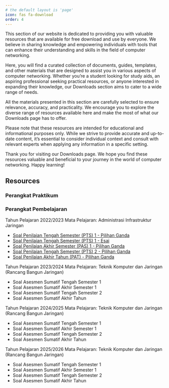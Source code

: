 ```yaml
---
# the default layout is 'page'
icon: fas fa-download
order: 4
---
```


This section of our website is dedicated to providing you with valuable resources that are available for free download and use by everyone. We believe in sharing knowledge and empowering individuals with tools that can enhance their understanding and skills in the field of computer networking.

Here, you will find a curated collection of documents, guides, templates, and other materials that are designed to assist you in various aspects of computer networking. Whether you’re a student looking for study aids, an aspiring professional seeking practical resources, or anyone interested in expanding their knowledge, our Downloads section aims to cater to a wide range of needs.

All the materials presented in this section are carefully selected to ensure relevance, accuracy, and practicality. We encourage you to explore the diverse range of resources available here and make the most of what our Downloads page has to offer.

Please note that these resources are intended for educational and informational purposes only. While we strive to provide accurate and up-to-date content, it’s essential to consider individual context and consult with relevant experts when applying any information in a specific setting.

Thank you for visiting our Downloads page. We hope you find these resources valuable and beneficial to your journey in the world of computer networking. Happy learning!

## Resources

### Perangkat Praktikum

### Perangkat Pembelajaran

Tahun Pelajaran 2022/2023
Mata Pelajaran: Administrasi Infrastruktur Jaringan

- [Soal Penilaian Tengah Semester (PTS) 1 - Pilihan Ganda](/assets/downloads/2022-23%20PTS1%20-%20XI%20TKJ%20-%20Adm%20Infrastruktur%20Jaringan%20-%20PG.docx)
- [Soal Penilaian Tengah Semester (PTS) 1 - Esai](/assets/downloads/2022-23%20PTS1%20-%20XI%20TKJ%20-%20Adm%20Infrastruktur%20Jaringan%20-%20Esai.docx)
- [Soal Penilaian Akhir Semester (PAS) 1 - Pilihan Ganda](/assets/downloads/2022-23%20PAS1%20-%20XI%20TKJ%20-%20Adm%20Infrastruktur%20Jaringan%20-%20PG.docx)
- [Soal Penilaian Tengah Semester (PTS) 2 - Pilihan Ganda](/assets/downloads/2022-23%20PTS2%20-%20XI%20TKJ%20-%20Adm%20Infrastruktur%20Jaringan%20-%20Soal.docx)
- [Soal Penilaian Akhir Tahun (PAT) - Pilihan Ganda](/assets/downloads/2022-23%20PAS2%20-%20XI%20TKJ%20-%20Adm%20Infrastruktur%20Jaringan%20-%20Soal.docx)

Tahun Pelajaran 2023/2024
Mata Pelajaran: Teknik Komputer dan Jaringan (Rancang Bangun Jaringan)

- Soal Asesmen Sumatif Tengah Semester 1
- Soal Asesmen Sumatif Akhir Semester 1
- Soal Asesmen Sumatif Tengah Semester 2
- Soal Asesmen Sumatif Akhir Tahun

Tahun Pelajaran 2024/2025
Mata Pelajaran: Teknik Komputer dan Jaringan (Rancang Bangun Jaringan)

- Soal Asesmen Sumatif Tengah Semester 1
- Soal Asesmen Sumatif Akhir Semester 1
- Soal Asesmen Sumatif Tengah Semester 2
- Soal Asesmen Sumatif Akhir Tahun

Tahun Pelajaran 2025/2026
Mata Pelajaran: Teknik Komputer dan Jaringan (Rancang Bangun Jaringan)

- Soal Asesmen Sumatif Tengah Semester 1
- Soal Asesmen Sumatif Akhir Semester 1
- Soal Asesmen Sumatif Tengah Semester 2
- Soal Asesmen Sumatif Akhir Tahun
